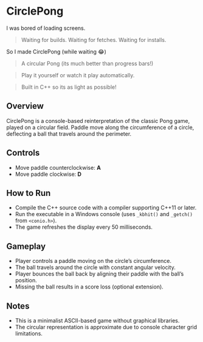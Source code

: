 # CirclePong

I was bored of loading screens.
> Waiting for builds. Waiting for fetches. Waiting for installs.

So I made CirclePong (while waiting 😂) 

> A circular Pong (its much better than progress bars!)

> Play it yourself or watch it play automatically.

> Built in C++ so its as light as possible!

## Overview

CirclePong is a console-based reinterpretation of the classic Pong game, played on a circular field. Paddle move along the circumference of a circle, deflecting a ball that travels around the perimeter. 

## Controls

  * Move paddle counterclockwise: **A**
  * Move paddle clockwise: **D**


## How to Run

* Compile the C++ source code with a compiler supporting C++11 or later.
* Run the executable in a Windows console (uses `_kbhit()` and `_getch()` from `<conio.h>`).
* The game refreshes the display every 50 milliseconds.

## Gameplay

* Player controls a paddle moving on the circle’s circumference.
* The ball travels around the circle with constant angular velocity.
* Player bounces the ball back by aligning their paddle with the ball’s position.
* Missing the ball results in a score loss (optional extension).

## Notes

* This is a minimalist ASCII-based game without graphical libraries.
* The circular representation is approximate due to console character grid limitations.

